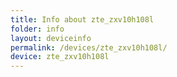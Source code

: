 ```yaml
---
title: Info about zte_zxv10h108l
folder: info
layout: deviceinfo
permalink: /devices/zte_zxv10h108l/
device: zte_zxv10h108l
---
```

